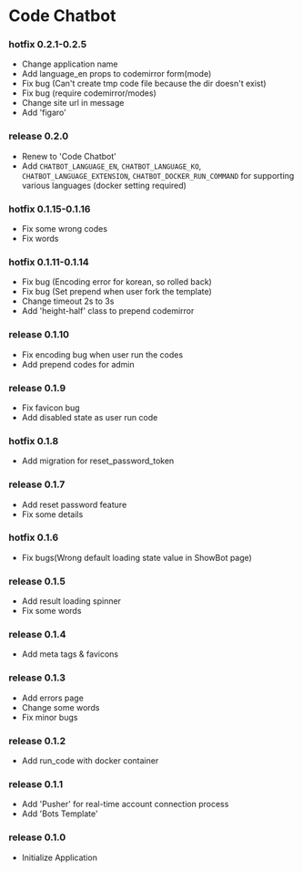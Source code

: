 # Code Chatbot

### hotfix 0.2.1-0.2.5
- Change application name
- Add language_en props to codemirror form(mode)
- Fix bug (Can't create tmp code file because the dir doesn't exist)
- Fix bug (require codemirror/modes)
- Change site url in message
- Add 'figaro'

### release 0.2.0
- Renew to 'Code Chatbot'
- Add `CHATBOT_LANGUAGE_EN`, `CHATBOT_LANGUAGE_KO`, `CHATBOT_LANGUAGE_EXTENSION`, `CHATBOT_DOCKER_RUN_COMMAND` for supporting various languages (docker setting required)

### hotfix 0.1.15-0.1.16
- Fix some wrong codes
- Fix words

### hotfix 0.1.11-0.1.14
- Fix bug (Encoding error for korean, so rolled back)
- Fix bug (Set prepend when user fork the template)
- Change timeout 2s to 3s
- Add 'height-half' class to prepend codemirror

### release 0.1.10
- Fix encoding bug when user run the codes
- Add prepend codes for admin

### release 0.1.9
- Fix favicon bug
- Add disabled state as user run code

### hotfix 0.1.8
- Add migration for reset_password_token

### release 0.1.7
- Add reset password feature
- Fix some details

### hotfix 0.1.6
- Fix bugs(Wrong default loading state value in ShowBot page)

### release 0.1.5
- Add result loading spinner
- Fix some words

### release 0.1.4
- Add meta tags & favicons

### release 0.1.3
- Add errors page
- Change some words
- Fix minor bugs

### release 0.1.2
- Add run_code with docker container

### release 0.1.1
- Add 'Pusher' for real-time account connection process
- Add 'Bots Template'

### release 0.1.0
- Initialize Application

